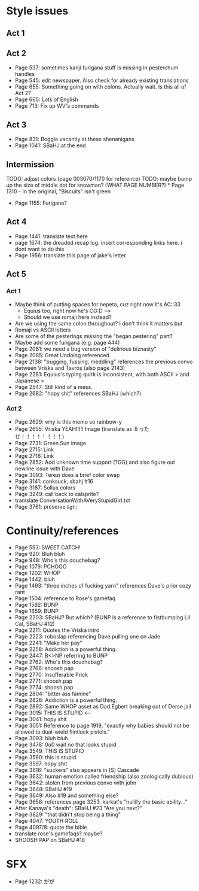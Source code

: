 # Style issues
## Act 1
## Act 2
* Page 537: sometimes kanji furigana stuff is missing in pesterchum handles
* Page 545: edit newspaper. Also check for already existing translations
* Page 655: Something going on with colons. Actually wait. Is this all of Act 2?
* Page 665: Lots of English
* Page 713: Fix up WV's commands
## Act 3
* Page 831: Boggle vacantly at these shenanigans
* Page 1041: SBaHJ at the end
## Intermission
TODO: adjust colors (page 003070/1170 for reference)
TODO: maybe bump up the size of middle dot for snowman?
(WHAT PAGE NUMBER?) * Page 1310 - In the original, "Biscuits" isn't green
* Page 1155: Furigana?
## Act 4
* Page 1441: translate text here
* page 1674: the dreaded recap log. insert corresponding links here. i dont want to do this
* Page 1956: translate this page of jake's letter
## Act 5 
### Act 1
* Maybe think of putting spaces for nepeta, cuz right now it's AC::33
    * Equius too, right now he's CG:D -->
    * Should we use romaji here instead?
* Are we using the same colon throughout? I don't think it matters but
* Romaji vs ASCII letters
* Are some of the pesterlogs missing the "began pestering" part?
* Maybe add some furigana (e.g. page 444)
* Page 2081: we need a bug version of "delirious biznasty"
* Page 2085: Great Undoing referenced
* Page 2138: "bugging, fussing, meddling" references the previous convo between Vriska and Tavros (also page 2143)
* Page 2281: Equius's typing quirk is inconsistent, with both ASCII > and Japanese >
* Page 2547: Still kind of a mess.
* Page 2682: "hopy shit" references SBaHJ (which?)
### Act 2
* Page 2629: why is this memo so rainbow-y
* Page 2655: Vriska YEAH!!!!! Image (translate as ８ったぜ！！！！！！！！)
* Page 2731: Green Sun image
* Page 2715: Link
* Page 2716: Link
* Page 2852: Add unknown time support (?GG) and also figure out newline issue with Dave
* Page 3093: Terezi does a brief color swap
* Page 3141: conksuck, sbahj #16
* Page 3187: Sollux colors
* Page 3249: call back to calsprite?
* tramslate ConversationWithAVeryStupidGirl.txt
* Page 3761: preserve `&gt;`

# Continuity/references
* Page 553: SWEET CATCH!
* Page 920: Bluh bluh
* Page 948: Who's this douchebag?
* Page 1079: PCHOOO
* Page 1202: WHOP
* Page 1442: bluh
* Page 1493: "three inches of fucking yarn" references Dave's prior cozy rant
* Page 1504: reference to Rose's gamefaq
* Page 1592: BUNP
* Page 1659: BUNP
* Page 2203: SBaHJ? But which? (BUNP is a reference to fistbumping Lil Cal, SBaHJ #12)
* Page 2211: Quotes the Vriska intro
* Page 2223: roboslap referencing Dave pulling one on Jade
* Page 2241: "Make her pay"
* Page 2258: Addiction is a powerful thing.
* Page 2447: B<>NP referring to BUNP
* Page 2762: Who's this douchebag?
* Page 2766: shoosh pap
* Page 2770: Insufferable Prick
* Page 2771: shoosh pap
* Page 2774: shoosh pap
* Page 2804: "bitter ass famine"
* Page 2828: Addiction is a powerful thing.
* Page 2892: Same WHOP asset as Dad Egbert breaking out of Derse jail
* Page 3015: THIS IS STUPID <--
* Page 3041: hopy shit
* Page 3051: Reference to page 1919, "exactly why babies should not be allowed to dual-wield flintlock pistols."
* Page 3093: bluh bluh
* Page 3478: 0u0 wait no that looks stupid
* Page 3549: THIS IS STUPID
* Page 3590: this is stupid
* Page 3597: hopy shit
* Page 3616: "suckers" also appears in [S] Cascade
* Page 3632: human emotion called friendship (also zoologically dubious)
* Page 3642: stolen from previous convo with john
* Page 3648: SBaHJ #19
* Page 3649: Also #19 and something else?
* Page 3658: references page 3253, karkat's "nullify the basic ability..."
* After Kanaya's "death": SBaHJ #23 "Are you next?"
* Page 3829: "that didn't stop being a thing"
* Page 4047: YOUTH ROLL
* Page 4097/8: quote the bible
* translate rose's gamefaqs? maybe?
* SHOOSH PAP on SBaHJ #18

# SFX
* Page 1232: がが